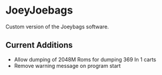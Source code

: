 # JoeyJoebags
Custom version of the Joeybags software.


## Current Additions
- Allow dumping of 2048M Roms for dumping 369 In 1 carts
- Remove warning message on program start